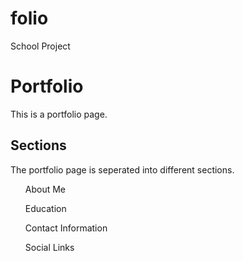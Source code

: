 # folio
School Project

<h1>Portfolio</h1>
<p>This is a portfolio page.</p>

<h2>Sections</h2>
<p>The portfolio page is seperated into different sections.</p>
<list>
  <ul>About Me</ul>
  <ul>Education</ul>
  <ul>Contact Information</ul>
  <ul>Social Links</ul>
</list>
